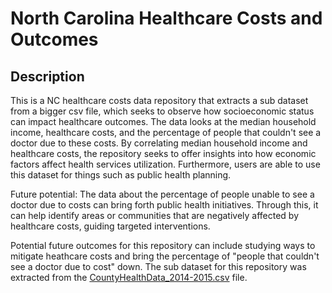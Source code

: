 # North Carolina Healthcare Costs and Outcomes 

## Description 

This is a NC healthcare costs data repository that extracts a sub dataset from a bigger csv file, which seeks to observe how socioeconomic status can impact healthcare outcomes. The data looks at the median household income, healthcare costs, and the percentage of people that couldn't see a doctor due to these costs. By correlating median household income and healthcare costs, the repository seeks to offer insights into how economic factors affect health services utilization. Furthermore, users are able to use this dataset for things such as public health planning. 

Future potential: The data about the percentage of people unable to see a doctor due to costs can bring forth public health initiatives. Through this, it can help identify areas or communities that are negatively affected by healthcare costs, guiding targeted interventions.

Potential future outcomes for this repository can include studying ways to mitigate heathcare costs and bring the percentage of "people that couldn't see a doctor due to cost" down. The sub dataset for this repository was extracted from the [CountyHealthData_2014-2015.csv](https://acrobat.adobe.com/id/urn:aaid:sc:VA6C2:4af217e5-2988-404f-81f4-526b0c66502b) file. 
